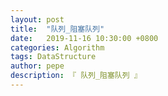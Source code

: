 ```yaml
---
layout: post
title:  "队列_阻塞队列"
date:   2019-11-16 10:30:00 +0800
categories: Algorithm
tags: DataStructure
author: pepe
description: 『 队列_阻塞队列 』
---
```






































